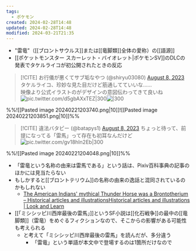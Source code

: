 ```yaml
---
tags:
  - ポケモン
created: 2024-02-28T14:48
updated: 2024-02-28T14:48
modified: 2024-03-21T21:35
---
```


- "雷竜"（[[ブロントサウルス]]または[[竜脚類]]全体の愛称）の[[語源]]
- [[ポケットモンスター スカーレット・バイオレット|ポケモンSV]]のDLCの発表でタケルライコが初公開されたときの反応

> [!CITE] お行儀が悪くてサブ垢なやつ (@shiryu03080) [August 8, 2023](https://twitter.com/shiryu03080/status/1688912286508023808?ref_src=twsrc%5Etfw)
> タケルライコ、珍妙な見た目だけど筋通してていいな……  
> 映像より公式イラストのがデザインの意図伝わってきて良いね ![pic.twitter.com/d5gbAXxTEZ|300](https://pbs.twimg.com/media/F3A4w4zboAE2ClI?format=jpg)![|300](https://pbs.twimg.com/media/F3A4xWtbQAAu16c?format=jpg)

%%![[Pasted image 20240221203740.png|10]]![[Pasted image 20240221203851.png|10]]%%

> [!CITE] 違法バタピー (@batapys1) [August 8, 2023](https://twitter.com/batapys1/status/1688916564794597376?ref_src=twsrc%5Etfw)
> ちょっと待って、前提になってる「雷馬」って存在も初耳なんだけど ![pic.twitter.com/gv18hIn2Eb|300](https://pbs.twimg.com/media/F3A8qeGbsAIrWy_?format=jpg)

%%![[Pasted image 20240221204048.png|10]]%%

-  「雷竜という名称の由来は雷馬である」という話は、Pixiv百科事典の記事のほかには見当たらない
- もしかすると[[ブロントテリウム]]の名称の由来の逸話と混同されているのかもしれない
	- [The American Indians' mythical Thunder Horse was a Brontotherium – Historical articles and illustrationsHistorical articles and illustrations | Look and Learn](https://www.lookandlearn.com/blog/28075/the-american-indians-mythical-thunder-horse-was-a-brontotherium/)
 -  [[「ミシシッピ川西岸最後の雷馬」]]というSF小説は[[化石戦争]]の最中の[[竜脚類]]（雷竜）をめぐるフィクションなので、そこからの影響がある可能性も考えられる
	 - と考えて「ミシシッピ川西岸最後の雷馬」を読んだが、多分違う
		 - 「雷竜」という単語が本文中で登場するのは1箇所だけなので


